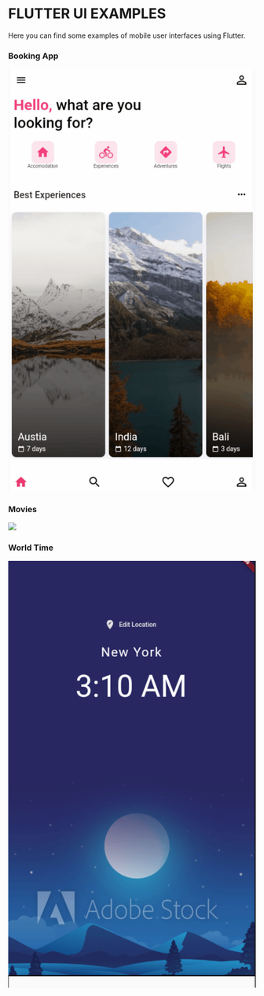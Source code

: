 # FLUTTER UI EXAMPLES

Here you can find some examples of mobile user interfaces using Flutter.

### Booking App

![](booking_app/assets/AppGif.gif)


### Movies

![](peliculas/assets/AppGif.gif)

### World Time

![](world_time/assets/Pic1.png)
